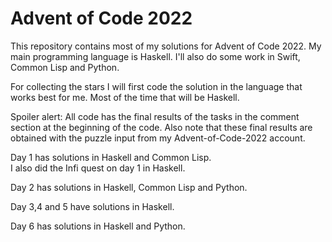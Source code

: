 # Advent of Code 2022

This repository contains most of my solutions for Advent of Code 2022.
My main programming language is Haskell. I'll also do some work in Swift, Common Lisp and Python.

For collecting the stars I will first code the solution in the language that works best for me. 
Most of the time that will be Haskell.

Spoiler alert: All code has the final results of the tasks in the comment section at the beginning of the code.
Also note that these final results are obtained with the puzzle input from my Advent-of-Code-2022 account.

Day 1 has solutions in Haskell and Common Lisp.\
I also did the Infi quest on day 1 in Haskell.

Day 2 has solutions in Haskell, Common Lisp and Python.

Day 3,4 and 5 have solutions in Haskell.

Day 6 has solutions in Haskell and Python.
